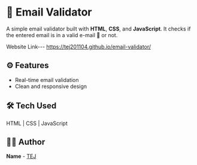
# 📧 Email Validator

A simple email validator built with **HTML**, **CSS**, and **JavaScript**. It checks if the entered email is in a valid e-mail 📨 or not.

Website Link--- https://tej201104.github.io/email-validator/


## ⚙️ Features

- Real-time email validation   
- Clean and responsive design  

## 🛠️ Tech Used

HTML | CSS | JavaScript


## 👨‍💻 Author

**Name** - [TEJ](https://github.com/TEJ201104)

